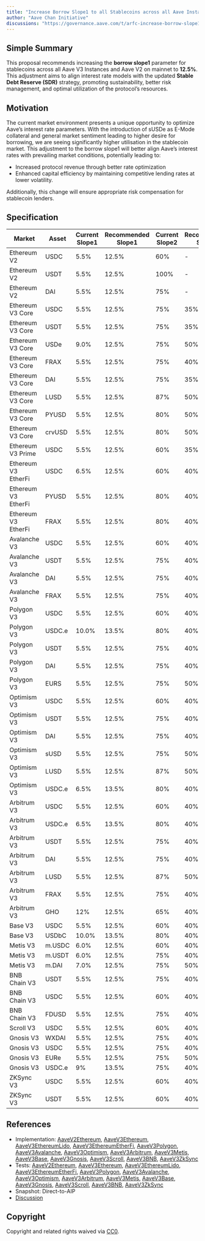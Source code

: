 ```yaml
---
title: "Increase Borrow Slope1 to all Stablecoins across all Aave Instances"
author: "Aave Chan Initiative"
discussions: "https://governance.aave.com/t/arfc-increase-borrow-slope1-to-all-stablecoins-across-all-aave-instances/19979"
---
```


## Simple Summary

This proposal recommends increasing the **borrow slope1** parameter for stablecoins across all Aave V3 Instances and Aave V2 on mainnet to **12.5%**. This adjustment aims to align interest rate models with the updated **Stable Debt Reserve (SDR)** strategy, promoting sustainability, better risk management, and optimal utilization of the protocol’s resources.

## Motivation

The current market environment presents a unique opportunity to optimize Aave’s interest rate parameters. With the introduction of sUSDe as E-Mode collateral and general market sentiment leading to higher desire for borrowing, we are seeing significantly higher utilisation in the stablecoin market. This adjustment to the borrow slope1 will better align Aave’s interest rates with prevailing market conditions, potentially leading to:

- Increased protocol revenue through better rate optimization
- Enhanced capital efficiency by maintaining competitive lending rates at lower volatility.

Additionally, this change will ensure appropriate risk compensation for stablecoin lenders.

## Specification

| **Market**          | **Asset** | **Current Slope1** | **Recommended Slope1** | **Current Slope2** | **Recommended Slope2** |
| ------------------- | --------- | ------------------ | ---------------------- | ------------------ | ---------------------- |
| Ethereum V2         | USDC      | 5.5%               | 12.5%                  | 60%                | -                      |
| Ethereum V2         | USDT      | 5.5%               | 12.5%                  | 100%               | -                      |
| Ethereum V2         | DAI       | 5.5%               | 12.5%                  | 75%                | -                      |
| Ethereum V3 Core    | USDC      | 5.5%               | 12.5%                  | 75%                | 35%                    |
| Ethereum V3 Core    | USDT      | 5.5%               | 12.5%                  | 75%                | 35%                    |
| Ethereum V3 Core    | USDe      | 9.0%               | 12.5%                  | 75%                | 50%                    |
| Ethereum V3 Core    | FRAX      | 5.5%               | 12.5%                  | 75%                | 40%                    |
| Ethereum V3 Core    | DAI       | 5.5%               | 12.5%                  | 75%                | 35%                    |
| Ethereum V3 Core    | LUSD      | 5.5%               | 12.5%                  | 87%                | 50%                    |
| Ethereum V3 Core    | PYUSD     | 5.5%               | 12.5%                  | 80%                | 50%                    |
| Ethereum V3 Core    | crvUSD    | 5.5%               | 12.5%                  | 80%                | 50%                    |
| Ethereum V3 Prime   | USDC      | 5.5%               | 12.5%                  | 60%                | 35%                    |
| Ethereum V3 EtherFi | USDC      | 6.5%               | 12.5%                  | 60%                | 40%                    |
| Ethereum V3 EtherFi | PYUSD     | 5.5%               | 12.5%                  | 80%                | 40%                    |
| Ethereum V3 EtherFi | FRAX      | 5.5%               | 12.5%                  | 80%                | 40%                    |
| Avalanche V3        | USDC      | 5.5%               | 12.5%                  | 60%                | 40%                    |
| Avalanche V3        | USDT      | 5.5%               | 12.5%                  | 75%                | 40%                    |
| Avalanche V3        | DAI       | 5.5%               | 12.5%                  | 75%                | 40%                    |
| Avalanche V3        | FRAX      | 5.5%               | 12.5%                  | 75%                | 40%                    |
| Polygon V3          | USDC      | 5.5%               | 12.5%                  | 60%                | 40%                    |
| Polygon V3          | USDC.e    | 10.0%              | 13.5%                  | 80%                | 40%                    |
| Polygon V3          | USDT      | 5.5%               | 12.5%                  | 75%                | 40%                    |
| Polygon V3          | DAI       | 5.5%               | 12.5%                  | 75%                | 40%                    |
| Polygon V3          | EURS      | 5.5%               | 12.5%                  | 75%                | 50%                    |
| Optimism V3         | USDC      | 5.5%               | 12.5%                  | 60%                | 40%                    |
| Optimism V3         | USDT      | 5.5%               | 12.5%                  | 75%                | 40%                    |
| Optimism V3         | DAI       | 5.5%               | 12.5%                  | 75%                | 40%                    |
| Optimism V3         | sUSD      | 5.5%               | 12.5%                  | 75%                | 50%                    |
| Optimism V3         | LUSD      | 5.5%               | 12.5%                  | 87%                | 50%                    |
| Optimism V3         | USDC.e    | 6.5%               | 13.5%                  | 80%                | 40%                    |
| Arbitrum V3         | USDC      | 5.5%               | 12.5%                  | 60%                | 40%                    |
| Arbitrum V3         | USDC.e    | 6.5%               | 13.5%                  | 80%                | 40%                    |
| Arbitrum V3         | USDT      | 5.5%               | 12.5%                  | 75%                | 40%                    |
| Arbitrum V3         | DAI       | 5.5%               | 12.5%                  | 75%                | 40%                    |
| Arbitrum V3         | LUSD      | 5.5%               | 12.5%                  | 87%                | 50%                    |
| Arbitrum V3         | FRAX      | 5.5%               | 12.5%                  | 75%                | 40%                    |
| Arbitrum V3         | GHO       | 12%                | 12.5%                  | 65%                | 40%                    |
| Base V3             | USDC      | 5.5%               | 12.5%                  | 60%                | 40%                    |
| Base V3             | USDbC     | 10.0%              | 13.5%                  | 80%                | 40%                    |
| Metis V3            | m.USDC    | 6.0%               | 12.5%                  | 60%                | 40%                    |
| Metis V3            | m.USDT    | 6.0%               | 12.5%                  | 75%                | 40%                    |
| Metis V3            | m.DAI     | 7.0%               | 12.5%                  | 75%                | 50%                    |
| BNB Chain V3        | USDT      | 5.5%               | 12.5%                  | 75%                | 40%                    |
| BNB Chain V3        | USDC      | 5.5%               | 12.5%                  | 60%                | 40%                    |
| BNB Chain V3        | FDUSD     | 5.5%               | 12.5%                  | 75%                | 40%                    |
| Scroll V3           | USDC      | 5.5%               | 12.5%                  | 60%                | 40%                    |
| Gnosis V3           | WXDAI     | 5.5%               | 12.5%                  | 75%                | 40%                    |
| Gnosis V3           | USDC      | 5.5%               | 12.5%                  | 75%                | 40%                    |
| Gnosis V3           | EURe      | 5.5%               | 12.5%                  | 75%                | 50%                    |
| Gnosis V3           | USDC.e    | 9%                 | 13.5%                  | 75%                | 40%                    |
| ZKSync V3           | USDC      | 5.5%               | 12.5%                  | 60%                | 40%                    |
| ZKSync V3           | USDT      | 5.5%               | 12.5%                  | 60%                | 40%                    |

## References

- Implementation: [AaveV2Ethereum](https://github.com/bgd-labs/aave-proposals-v3/blob/b7dac56b973d2c43b6d535b15881abb118d08e49/src/20241201_Multi_IncreaseBorrowSlope1ToAllStablecoinsAcrossAllAaveInstances/AaveV2Ethereum_IncreaseBorrowSlope1ToAllStablecoinsAcrossAllAaveInstances_20241201.sol), [AaveV3Ethereum](https://github.com/bgd-labs/aave-proposals-v3/blob/b7dac56b973d2c43b6d535b15881abb118d08e49/src/20241201_Multi_IncreaseBorrowSlope1ToAllStablecoinsAcrossAllAaveInstances/AaveV3Ethereum_IncreaseBorrowSlope1ToAllStablecoinsAcrossAllAaveInstances_20241201.sol), [AaveV3EthereumLido](https://github.com/bgd-labs/aave-proposals-v3/blob/b7dac56b973d2c43b6d535b15881abb118d08e49/src/20241201_Multi_IncreaseBorrowSlope1ToAllStablecoinsAcrossAllAaveInstances/AaveV3EthereumLido_IncreaseBorrowSlope1ToAllStablecoinsAcrossAllAaveInstances_20241201.sol), [AaveV3EthereumEtherFi](https://github.com/bgd-labs/aave-proposals-v3/blob/b7dac56b973d2c43b6d535b15881abb118d08e49/src/20241201_Multi_IncreaseBorrowSlope1ToAllStablecoinsAcrossAllAaveInstances/AaveV3EthereumEtherFi_IncreaseBorrowSlope1ToAllStablecoinsAcrossAllAaveInstances_20241201.sol), [AaveV3Polygon](https://github.com/bgd-labs/aave-proposals-v3/blob/b7dac56b973d2c43b6d535b15881abb118d08e49/src/20241201_Multi_IncreaseBorrowSlope1ToAllStablecoinsAcrossAllAaveInstances/AaveV3Polygon_IncreaseBorrowSlope1ToAllStablecoinsAcrossAllAaveInstances_20241201.sol), [AaveV3Avalanche](https://github.com/bgd-labs/aave-proposals-v3/blob/b7dac56b973d2c43b6d535b15881abb118d08e49/src/20241201_Multi_IncreaseBorrowSlope1ToAllStablecoinsAcrossAllAaveInstances/AaveV3Avalanche_IncreaseBorrowSlope1ToAllStablecoinsAcrossAllAaveInstances_20241201.sol), [AaveV3Optimism](https://github.com/bgd-labs/aave-proposals-v3/blob/b7dac56b973d2c43b6d535b15881abb118d08e49/src/20241201_Multi_IncreaseBorrowSlope1ToAllStablecoinsAcrossAllAaveInstances/AaveV3Optimism_IncreaseBorrowSlope1ToAllStablecoinsAcrossAllAaveInstances_20241201.sol), [AaveV3Arbitrum](https://github.com/bgd-labs/aave-proposals-v3/blob/b7dac56b973d2c43b6d535b15881abb118d08e49/src/20241201_Multi_IncreaseBorrowSlope1ToAllStablecoinsAcrossAllAaveInstances/AaveV3Arbitrum_IncreaseBorrowSlope1ToAllStablecoinsAcrossAllAaveInstances_20241201.sol), [AaveV3Metis](https://github.com/bgd-labs/aave-proposals-v3/blob/b7dac56b973d2c43b6d535b15881abb118d08e49/src/20241201_Multi_IncreaseBorrowSlope1ToAllStablecoinsAcrossAllAaveInstances/AaveV3Metis_IncreaseBorrowSlope1ToAllStablecoinsAcrossAllAaveInstances_20241201.sol), [AaveV3Base](https://github.com/bgd-labs/aave-proposals-v3/blob/b7dac56b973d2c43b6d535b15881abb118d08e49/src/20241201_Multi_IncreaseBorrowSlope1ToAllStablecoinsAcrossAllAaveInstances/AaveV3Base_IncreaseBorrowSlope1ToAllStablecoinsAcrossAllAaveInstances_20241201.sol), [AaveV3Gnosis](https://github.com/bgd-labs/aave-proposals-v3/blob/b7dac56b973d2c43b6d535b15881abb118d08e49/src/20241201_Multi_IncreaseBorrowSlope1ToAllStablecoinsAcrossAllAaveInstances/AaveV3Gnosis_IncreaseBorrowSlope1ToAllStablecoinsAcrossAllAaveInstances_20241201.sol), [AaveV3Scroll](https://github.com/bgd-labs/aave-proposals-v3/blob/b7dac56b973d2c43b6d535b15881abb118d08e49/src/20241201_Multi_IncreaseBorrowSlope1ToAllStablecoinsAcrossAllAaveInstances/AaveV3Scroll_IncreaseBorrowSlope1ToAllStablecoinsAcrossAllAaveInstances_20241201.sol), [AaveV3BNB](https://github.com/bgd-labs/aave-proposals-v3/blob/b7dac56b973d2c43b6d535b15881abb118d08e49/src/20241201_Multi_IncreaseBorrowSlope1ToAllStablecoinsAcrossAllAaveInstances/AaveV3BNB_IncreaseBorrowSlope1ToAllStablecoinsAcrossAllAaveInstances_20241201.sol), [AaveV3ZkSync](https://github.com/bgd-labs/aave-proposals-v3/blob/b7dac56b973d2c43b6d535b15881abb118d08e49/zksync/src/20241201_Multi_IncreaseBorrowSlope1ToAllStablecoinsAcrossAllAaveInstances/AaveV3ZkSync_IncreaseBorrowSlope1ToAllStablecoinsAcrossAllAaveInstances_20241201.sol)
- Tests: [AaveV2Ethereum](https://github.com/bgd-labs/aave-proposals-v3/blob/b7dac56b973d2c43b6d535b15881abb118d08e49/src/20241201_Multi_IncreaseBorrowSlope1ToAllStablecoinsAcrossAllAaveInstances/AaveV2Ethereum_IncreaseBorrowSlope1ToAllStablecoinsAcrossAllAaveInstances_20241201.t.sol), [AaveV3Ethereum](https://github.com/bgd-labs/aave-proposals-v3/blob/b7dac56b973d2c43b6d535b15881abb118d08e49/src/20241201_Multi_IncreaseBorrowSlope1ToAllStablecoinsAcrossAllAaveInstances/AaveV3Ethereum_IncreaseBorrowSlope1ToAllStablecoinsAcrossAllAaveInstances_20241201.t.sol), [AaveV3EthereumLido](https://github.com/bgd-labs/aave-proposals-v3/blob/b7dac56b973d2c43b6d535b15881abb118d08e49/src/20241201_Multi_IncreaseBorrowSlope1ToAllStablecoinsAcrossAllAaveInstances/AaveV3EthereumLido_IncreaseBorrowSlope1ToAllStablecoinsAcrossAllAaveInstances_20241201.t.sol), [AaveV3EthereumEtherFi](https://github.com/bgd-labs/aave-proposals-v3/blob/b7dac56b973d2c43b6d535b15881abb118d08e49/src/20241201_Multi_IncreaseBorrowSlope1ToAllStablecoinsAcrossAllAaveInstances/AaveV3EthereumEtherFi_IncreaseBorrowSlope1ToAllStablecoinsAcrossAllAaveInstances_20241201.t.sol), [AaveV3Polygon](https://github.com/bgd-labs/aave-proposals-v3/blob/b7dac56b973d2c43b6d535b15881abb118d08e49/src/20241201_Multi_IncreaseBorrowSlope1ToAllStablecoinsAcrossAllAaveInstances/AaveV3Polygon_IncreaseBorrowSlope1ToAllStablecoinsAcrossAllAaveInstances_20241201.t.sol), [AaveV3Avalanche](https://github.com/bgd-labs/aave-proposals-v3/blob/b7dac56b973d2c43b6d535b15881abb118d08e49/src/20241201_Multi_IncreaseBorrowSlope1ToAllStablecoinsAcrossAllAaveInstances/AaveV3Avalanche_IncreaseBorrowSlope1ToAllStablecoinsAcrossAllAaveInstances_20241201.t.sol), [AaveV3Optimism](https://github.com/bgd-labs/aave-proposals-v3/blob/b7dac56b973d2c43b6d535b15881abb118d08e49/src/20241201_Multi_IncreaseBorrowSlope1ToAllStablecoinsAcrossAllAaveInstances/AaveV3Optimism_IncreaseBorrowSlope1ToAllStablecoinsAcrossAllAaveInstances_20241201.t.sol), [AaveV3Arbitrum](https://github.com/bgd-labs/aave-proposals-v3/blob/b7dac56b973d2c43b6d535b15881abb118d08e49/src/20241201_Multi_IncreaseBorrowSlope1ToAllStablecoinsAcrossAllAaveInstances/AaveV3Arbitrum_IncreaseBorrowSlope1ToAllStablecoinsAcrossAllAaveInstances_20241201.t.sol), [AaveV3Metis](https://github.com/bgd-labs/aave-proposals-v3/blob/b7dac56b973d2c43b6d535b15881abb118d08e49/src/20241201_Multi_IncreaseBorrowSlope1ToAllStablecoinsAcrossAllAaveInstances/AaveV3Metis_IncreaseBorrowSlope1ToAllStablecoinsAcrossAllAaveInstances_20241201.t.sol), [AaveV3Base](https://github.com/bgd-labs/aave-proposals-v3/blob/b7dac56b973d2c43b6d535b15881abb118d08e49/src/20241201_Multi_IncreaseBorrowSlope1ToAllStablecoinsAcrossAllAaveInstances/AaveV3Base_IncreaseBorrowSlope1ToAllStablecoinsAcrossAllAaveInstances_20241201.t.sol), [AaveV3Gnosis](https://github.com/bgd-labs/aave-proposals-v3/blob/b7dac56b973d2c43b6d535b15881abb118d08e49/src/20241201_Multi_IncreaseBorrowSlope1ToAllStablecoinsAcrossAllAaveInstances/AaveV3Gnosis_IncreaseBorrowSlope1ToAllStablecoinsAcrossAllAaveInstances_20241201.t.sol), [AaveV3Scroll](https://github.com/bgd-labs/aave-proposals-v3/blob/b7dac56b973d2c43b6d535b15881abb118d08e49/src/20241201_Multi_IncreaseBorrowSlope1ToAllStablecoinsAcrossAllAaveInstances/AaveV3Scroll_IncreaseBorrowSlope1ToAllStablecoinsAcrossAllAaveInstances_20241201.t.sol), [AaveV3BNB](https://github.com/bgd-labs/aave-proposals-v3/blob/b7dac56b973d2c43b6d535b15881abb118d08e49/src/20241201_Multi_IncreaseBorrowSlope1ToAllStablecoinsAcrossAllAaveInstances/AaveV3BNB_IncreaseBorrowSlope1ToAllStablecoinsAcrossAllAaveInstances_20241201.t.sol), [AaveV3ZkSync](https://github.com/bgd-labs/aave-proposals-v3/blob/b7dac56b973d2c43b6d535b15881abb118d08e49/zksync/src/20241201_Multi_IncreaseBorrowSlope1ToAllStablecoinsAcrossAllAaveInstances/AaveV3ZkSync_IncreaseBorrowSlope1ToAllStablecoinsAcrossAllAaveInstances_20241201.t.sol)
- Snapshot: Direct-to-AIP
- [Discussion](https://governance.aave.com/t/arfc-increase-borrow-slope1-to-all-stablecoins-across-all-aave-instances/19979)

## Copyright

Copyright and related rights waived via [CC0](https://creativecommons.org/publicdomain/zero/1.0/).
